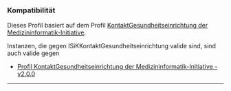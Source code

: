 ### Kompatibilität

Dieses Profil basiert auf dem Profil [KontaktGesundheitseinrichtung der Medizininformatik-Initiative](https://simplifier.net/medizininformatikinitiative-modulfall/kontaktgesundheitseinrichtung). 

Instanzen, die gegen ISiKKontaktGesundheitseinrichtung valide sind, sind auch valide gegen
* [Profil KontaktGesundheitseinrichtung der Medizininformatik-Initiative - v2.0.0](https://simplifier.net/medizininformatikinitiative-modulfall/kontaktgesundheitseinrichtung)

---
